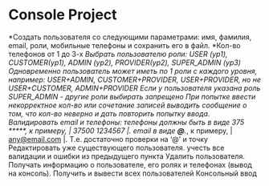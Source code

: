 # Console Project

*Создать пользователя со следующими параметрами: имя, фамилия, email, роли, мобильные телефоны и сохранить его в файл.
*Кол-во телефонов от 1 до 3-х
*Выбрать пользователю роли: USER (ур1), CUSTOMER(ур1), ADMIN (ур2), PROVIDER(ур2), SUPER_ADMIN (ур3)
Одновременно пользователь может иметь по 1 роли с каждого уровня, например: USER+ADMIN, CUSTOMER+PROVIDER, USER+PROVIDER, но не USER+CUSTOMER, ADMIN+PROVIDER
Если у пользователя указана роль SUPER_ADMIN - другие роли выбирать запрещено
При попытке ввести некорректное кол-во или сочетание записей выводить сообщение о том, что кол-во неверно и дать повторить попытку ввода.
Валидировать email и телефоны:
телефоны должны быть в виде 375 *****, к примеру, | 37500 1234567 |.
email в виде *****@*****.*, к примеру, | any@email.com |. Т.е. достаточно проверки на ‘@’ и точку
Редактировать уже существующего пользователя.
учесть все валидации и ошибки из предыдущего пункта
Удалить пользователя.
Получать информацию о пользователе, его ролях и телефонах (вывод на консоль).
Получить и вывести всех пользователей
Консольный ввод

